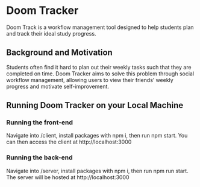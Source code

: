 # Doom Tracker
Doom Track is a workflow management tool designed to help students plan and track their ideal study progress.

## Background and Motivation
Students often find it hard to plan out their weekly tasks such that they are completed on time. Doom Tracker aims to solve this problem through social workflow management, allowing users to view their friends’ weekly progress and motivate self-improvement.

## Running Doom Tracker on your Local Machine
### Running the front-end
Navigate into /client, install packages with npm i, then run npm start. You can then access the client at http://localhost:3000

### Running the back-end
Navigate into /server, install packages with npm i, then run npm run start. The server will be hosted at http://localhost:3000
